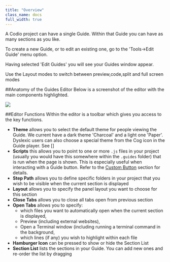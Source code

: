 ```yaml
---
title: "Overview"
class_name: docs
full_width: true
---
```


A Codio project can have a single Guide. Within that Guide you can have as many sections as you like.

To create a new Guide, or to edit an existing one, go to the 'Tools->Edit Guide' menu option.

Having selected 'Edit Guides' you will see your Guides window appear.

Use the Layout modes to switch between preview,code,split and full screen modes

##Anatomy of the Guides Editor
Below is a screenshot of the editor with the main components highlighted. 

![](/img/docs/guides/overview.png)

##Editor Functions
Within the editor is a toolbar which gives you access to the key functions.

- **Theme** allows you to select the default theme for people viewing the Guide. We current have a dark theme 'Charcoal' and a light one 'Paper'. Dyslexic users can also choose a special theme from the Cog icon in the Guide player. See []
- **Scripts** this allows you to point to one or more `.js` files in your project (usually you would have this somewhere within the `.guides` folder) that is run when the page is shown. This is especially useful when interacting with a Guide button. Refer to the [Custom Button]() section for details.
- **Step Path** allows you to define specific folders in your project that you wish to be visible when the current section is displayed
- **Layout** allows you to specify the panel layout you want to choose for this section
- **Close Tabs** allows you to close all tabs open from previous section
- **Open Tabs** allows you to specify:
    - which files you want to automatically open when the current section is displayed,
    - Preview (including external websites),
    - Open a Terminal window (including running a terminal command in the background,
    - which lines (if any) you wish to highlight within each file
- **Hamburger Icon** can be pressed to show or hide the Section List
- **Section List** lists the sections in your Guide. You can add new ones and re-order the list by dragging


